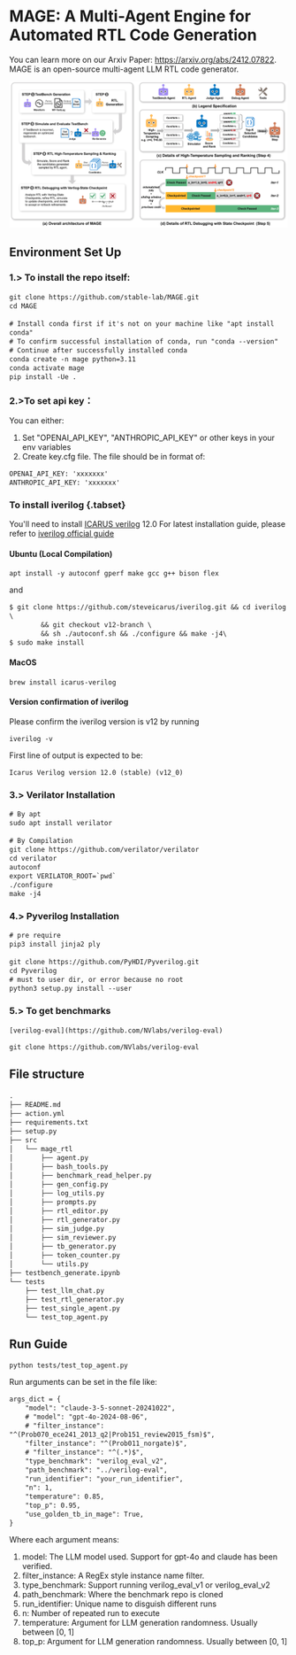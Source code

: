 # MAGE: A Multi-Agent Engine for Automated RTL Code Generation

You can learn more on our Arxiv Paper: https://arxiv.org/abs/2412.07822.
MAGE is an open-source multi-agent LLM RTL code generator.

![DAC-overview](fig/DAC-overview.png)

## Environment Set Up

### 1.> To install the repo itself:
```
git clone https://github.com/stable-lab/MAGE.git
cd MAGE

# Install conda first if it's not on your machine like "apt install conda"
# To confirm successful installation of conda, run "conda --version"
# Continue after successfully installed conda
conda create -n mage python=3.11
conda activate mage
pip install -Ue .
```

### 2.>To set api key：
You can either:
1. Set "OPENAI_API_KEY", "ANTHROPIC_API_KEY" or other keys in your env variables
2. Create key.cfg file. The file should be in format of:

```
OPENAI_API_KEY: 'xxxxxxx'
ANTHROPIC_API_KEY: 'xxxxxxx'
```

### To install iverilog {.tabset}
You'll need to install [ICARUS verilog](https://github.com/steveicarus/iverilog) 12.0
For latest installation guide, please refer to [iverilog official guide](https://steveicarus.github.io/iverilog/usage/installation.html)

#### Ubuntu (Local Compilation)
```
apt install -y autoconf gperf make gcc g++ bison flex
```
and
```
$ git clone https://github.com/steveicarus/iverilog.git && cd iverilog \
        && git checkout v12-branch \
        && sh ./autoconf.sh && ./configure && make -j4\
$ sudo make install
```
#### MacOS
```
brew install icarus-verilog
```

#### Version confirmation of iverilog
Please confirm the iverilog version is v12 by running
```
iverilog -v
```

First line of output is expected to be:
```
Icarus Verilog version 12.0 (stable) (v12_0)
```

### 3.>  Verilator Installation

```
# By apt
sudo apt install verilator

# By Compilation
git clone https://github.com/verilator/verilator
cd verilator
autoconf
export VERILATOR_ROOT=`pwd`
./configure
make -j4
```

### 4.> Pyverilog Installation

```
# pre require
pip3 install jinja2 ply

git clone https://github.com/PyHDI/Pyverilog.git
cd Pyverilog
# must to user dir, or error because no root
python3 setup.py install --user
```

### 5.> To get benchmarks

```
[verilog-eval](https://github.com/NVlabs/verilog-eval)
```

```
git clone https://github.com/NVlabs/verilog-eval
```

## File structure
```
.
├── README.md
├── action.yml
├── requirements.txt
├── setup.py
├── src
│   └── mage_rtl
│       ├── agent.py
│       ├── bash_tools.py
│       ├── benchmark_read_helper.py
│       ├── gen_config.py
│       ├── log_utils.py
│       ├── prompts.py
│       ├── rtl_editor.py
│       ├── rtl_generator.py
│       ├── sim_judge.py
│       ├── sim_reviewer.py
│       ├── tb_generator.py
│       ├── token_counter.py
│       └── utils.py
├── testbench_generate.ipynb
└── tests
    ├── test_llm_chat.py
    ├── test_rtl_generator.py
    ├── test_single_agent.py
    └── test_top_agent.py
```

## Run Guide
```
python tests/test_top_agent.py
```

Run arguments can be set in the file like:

```
args_dict = {
    "model": "claude-3-5-sonnet-20241022",
    # "model": "gpt-4o-2024-08-06",
    # "filter_instance": "^(Prob070_ece241_2013_q2|Prob151_review2015_fsm)$",
    "filter_instance": "^(Prob011_norgate)$",
    # "filter_instance": "^(.*)$",
    "type_benchmark": "verilog_eval_v2",
    "path_benchmark": "../verilog-eval",
    "run_identifier": "your_run_identifier",
    "n": 1,
    "temperature": 0.85,
    "top_p": 0.95,
    "use_golden_tb_in_mage": True,
}
```
Where each argument means:
1. model: The LLM model used. Support for gpt-4o and claude has been verified.
2. filter_instance: A RegEx style instance name filter.
3. type_benchmark: Support running verilog_eval_v1 or verilog_eval_v2
4. path_benchmark: Where the benchmark repo is cloned
5. run_identifier: Unique name to disguish different runs
6. n: Number of repeated run to execute
7. temperature: Argument for LLM generation randomness. Usually between [0, 1]
8. top_p: Argument for LLM generation randomness. Usually between [0, 1]
